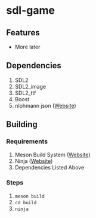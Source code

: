 # sdl-game
## Features
* More later

## Dependencies
1. SDL2
2. SDL2_image
3. SDL2_ttf
4. Boost
5. nlohmann json ([Website](https://nlohmann.github.io/json/))

## Building
### Requirements
1. Meson Build System ([Website](http://mesonbuild.com/))
2. Ninja ([Website](https://ninja-build.org))
3. Dependencies Listed Above

### Steps
1. `meson build`
2. `cd build`
3. `ninja`
